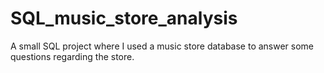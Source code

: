 # SQL_music_store_analysis
A small SQL project where I used a music store database to answer some questions regarding the store.
